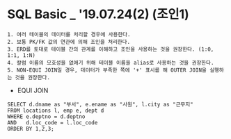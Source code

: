 # SQL Basic _ '19.07.24(2) (조인1)
    
    1. 여러 테이블의 데이터를 처리할 경우에 사용한다.
    2. 보통 PK/FK 값의 연관에 의해 조인을 처리한다.
    3. ERD를 토대로 테이블 간의 관계를 이해하고 조인을 사용하는 것을 권장한다. (1:0, 1:1, 1:N)
    4. 칼럼 이름의 모호성을 없애기 위해 테이블 이름을 alias로 사용하는 것을 권장한다.
    5. NON-EQUI JOIN일 경우, 데이터가 부족한 쪽에 '+' 표시를 해 OUTER JOIN을 실행하는 것을 권장한다.


   * EQUI JOIN

    SELECT d.dname as "부서", e.ename as "사원", l.city as "근무지"
    FROM locations l, emp e, dept d
    WHERE e.deptno = d.deptno
    AND   d.loc_code = l.loc_code
    ORDER BY 1,2,3;


